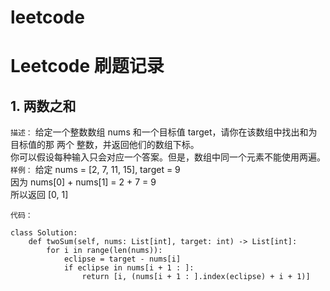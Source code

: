 # leetcode
Leetcode 刷题记录
================
## 1. 两数之和
`描述：`
给定一个整数数组 nums 和一个目标值 target，请你在该数组中找出和为目标值的那 两个 整数，并返回他们的数组下标。<br>
你可以假设每种输入只会对应一个答案。但是，数组中同一个元素不能使用两遍。
`样例：`
给定 nums = [2, 7, 11, 15], target = 9<br>
因为 nums[0] + nums[1] = 2 + 7 = 9 <br>
所以返回 [0, 1]

`代码：`
```
class Solution:
    def twoSum(self, nums: List[int], target: int) -> List[int]:
        for i in range(len(nums)):
            eclipse = target - nums[i]
            if eclipse in nums[i + 1 : ]:
                return [i, (nums[i + 1 : ].index(eclipse) + i + 1)]
```

